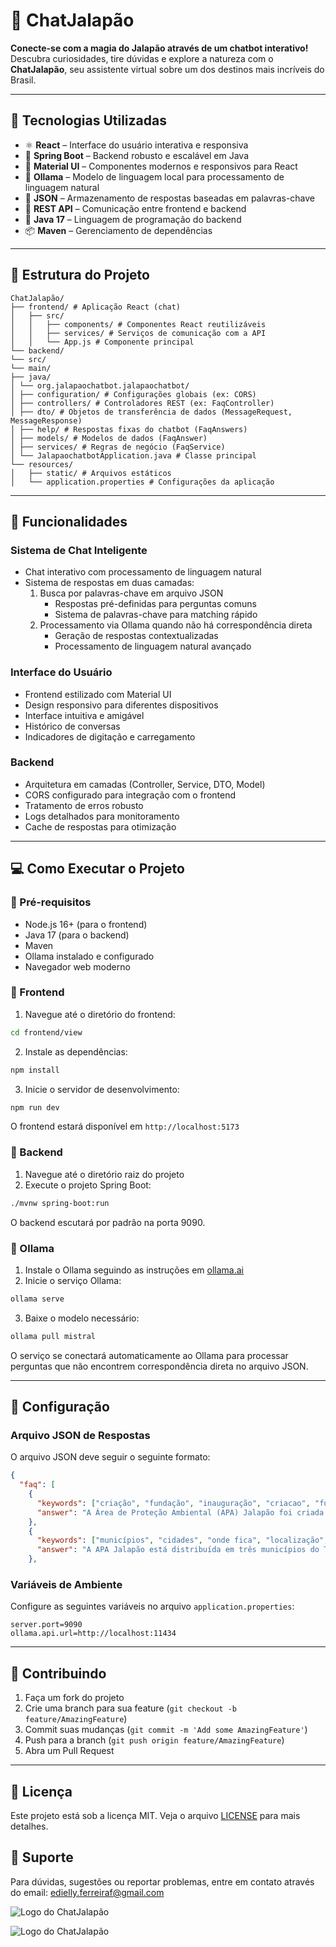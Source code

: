 # 🌿 ChatJalapão

**Conecte-se com a magia do Jalapão através de um chatbot interativo!**  
Descubra curiosidades, tire dúvidas e explore a natureza com o **ChatJalapão**, seu assistente virtual sobre um dos destinos mais incríveis do Brasil.

---

## 🚀 Tecnologias Utilizadas

- ⚛️ **React** – Interface do usuário interativa e responsiva
- 🌱 **Spring Boot** – Backend robusto e escalável em Java
- 🎨 **Material UI** – Componentes modernos e responsivos para React
- 🤖 **Ollama** – Modelo de linguagem local para processamento de linguagem natural
- 📝 **JSON** – Armazenamento de respostas baseadas em palavras-chave
- 🔄 **REST API** – Comunicação entre frontend e backend
- 🎯 **Java 17** – Linguagem de programação do backend
- 📦 **Maven** – Gerenciamento de dependências

---

## 📁 Estrutura do Projeto
```
ChatJalapão/
├── frontend/ # Aplicação React (chat)
│   ├── src/
│   │   ├── components/ # Componentes React reutilizáveis
│   │   ├── services/ # Serviços de comunicação com a API
│   │   └── App.js # Componente principal
└── backend/
└── src/
└── main/
├── java/
│ └── org.jalapaochatbot.jalapaochatbot/
│ ├── configuration/ # Configurações globais (ex: CORS)
│ ├── controllers/ # Controladores REST (ex: FaqController)
│ ├── dto/ # Objetos de transferência de dados (MessageRequest, MessageResponse)
│ ├── help/ # Respostas fixas do chatbot (FaqAnswers)
│ ├── models/ # Modelos de dados (FaqAnswer)
│ ├── services/ # Regras de negócio (FaqService)
│ └── JalapaochatbotApplication.java # Classe principal
└── resources/
│   ├── static/ # Arquivos estáticos
│   └── application.properties # Configurações da aplicação
```

---

## 🔗 Funcionalidades

### Sistema de Chat Inteligente
- Chat interativo com processamento de linguagem natural
- Sistema de respostas em duas camadas:
  1. Busca por palavras-chave em arquivo JSON
     - Respostas pré-definidas para perguntas comuns
     - Sistema de palavras-chave para matching rápido
  2. Processamento via Ollama quando não há correspondência direta
     - Geração de respostas contextualizadas
     - Processamento de linguagem natural avançado

### Interface do Usuário
- Frontend estilizado com Material UI
- Design responsivo para diferentes dispositivos
- Interface intuitiva e amigável
- Histórico de conversas
- Indicadores de digitação e carregamento

### Backend
- Arquitetura em camadas (Controller, Service, DTO, Model)
- CORS configurado para integração com o frontend
- Tratamento de erros robusto
- Logs detalhados para monitoramento
- Cache de respostas para otimização

---

## 💻 Como Executar o Projeto

### 🔹 Pré-requisitos
- Node.js 16+ (para o frontend)
- Java 17 (para o backend)
- Maven
- Ollama instalado e configurado
- Navegador web moderno

### 🔹 Frontend

1. Navegue até o diretório do frontend:
```bash
cd frontend/view
```

2. Instale as dependências:
```bash
npm install
```

3. Inicie o servidor de desenvolvimento:
```bash
npm run dev
```

O frontend estará disponível em `http://localhost:5173`

### 🔹 Backend

1. Navegue até o diretório raiz do projeto
2. Execute o projeto Spring Boot:
```bash
./mvnw spring-boot:run
```

O backend escutará por padrão na porta 9090.

### 🔹 Ollama

1. Instale o Ollama seguindo as instruções em [ollama.ai](https://ollama.ai)
2. Inicie o serviço Ollama:
```bash
ollama serve
```

3. Baixe o modelo necessário:
```bash
ollama pull mistral
```

O serviço se conectará automaticamente ao Ollama para processar perguntas que não encontrem correspondência direta no arquivo JSON.

---

## 🔧 Configuração

### Arquivo JSON de Respostas
O arquivo JSON deve seguir o seguinte formato:
```json
{
  "faq": [
    {
      "keywords": ["criação", "fundação", "inauguração", "criacao", "fundacao", "inauguracao", "quando criaram"],
      "answer": "A Área de Proteção Ambiental (APA) Jalapão foi criada pela Lei nº 1.172 em 31 de julho de 2000. Ela abrange 461.730 hectares nos municípios de Mateiros, Novo Acordo e Ponte Alta do Tocantins, com o objetivo de proteger a biodiversidade e promover o uso sustentável dos recursos naturais."
    },
    {
      "keywords": ["municípios", "cidades", "onde fica", "localização", "municipios"],
      "answer": "A APA Jalapão está distribuída em três municípios do Tocantins: Mateiros (74,02% da área da UC), Novo Acordo (24,01%) e Ponte Alta do Tocantins (1,97%). Juntos, totalizam 461.730 hectares de área protegida."
    },
```

### Variáveis de Ambiente
Configure as seguintes variáveis no arquivo `application.properties`:
```properties
server.port=9090
ollama.api.url=http://localhost:11434
```

---

## 🤝 Contribuindo

1. Faça um fork do projeto
2. Crie uma branch para sua feature (`git checkout -b feature/AmazingFeature`)
3. Commit suas mudanças (`git commit -m 'Add some AmazingFeature'`)
4. Push para a branch (`git push origin feature/AmazingFeature`)
5. Abra um Pull Request

---

## 📝 Licença

Este projeto está sob a licença MIT. Veja o arquivo [LICENSE](LICENSE) para mais detalhes.

## 📧 Suporte

Para dúvidas, sugestões ou reportar problemas, entre em contato através do email: [edielly.ferreiraf@gmail.com](mailto:edielly.ferreiraf@gmail.com)

![Logo do ChatJalapão](./Captura%20de%20tela%202025-05-09%20135559.png)

![Logo do ChatJalapão](./Imagem%20do%20WhatsApp%20de%202025-05-10%20à(s)%2018.17.39_54ccc065.jpg)

